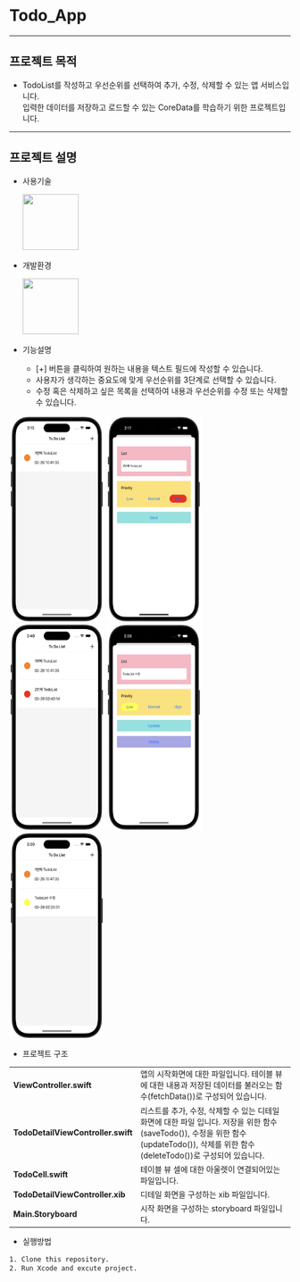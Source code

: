 # Todo_App
---
## 프로젝트 목적
* TodoList를 작성하고 우선순위를 선택하여 추가, 수정, 삭제할 수 있는 앱 서비스입니다.  
입력한 데이터를 저장하고 로드할 수 있는 CoreData를 학습하기 위한 프로젝트입니다.
---
## 프로젝트 설명
* 사용기술


  <img src = "https://user-images.githubusercontent.com/82255206/221416181-33a9e911-05f4-424a-bbdb-f8530364e598.png" width="100" height="100"/>
  
* 개발환경


  <img src = "https://user-images.githubusercontent.com/82255206/221416207-0e80bf80-56a3-4911-99c2-9a04121bb8cb.png" width="100" height="100"/> 
 
* 기능설명
  - [+] 버튼을 클릭하여 원하는 내용을 텍스트 필드에 작성할 수 있습니다. 
  - 사용자가 생각하는 중요도에 맞게 우선순위를 3단계로 선택할 수 있습니다.
  - 수정 혹은 삭제하고 싶은 목록을 선택하여 내용과 우선순위를 수정 또는 삭제할 수 있습니다.  

<img src = "./img/img1.png" width="170" height="370"/> <img src = "./img/img2.png" width="170" height="370"/> <img src = "./img/img3.png" width="170" height="370"/> <img src = "./img/img4.png" width="170" height="370"/> <img src = "./img/img5.png" width="170" height="370"/>  

* 프로젝트 구조  

<table>
<tbody>

<tr>
    <td><b>ViewController.swift</b></td>
<td>앱의 시작화면에 대한 파일입니다. 테이블 뷰에 대한 내용과 저장된 데이터를 불러오는 함수(fetchData())로 구성되어 있습니다.</td>
</tr>

<tr>
    <td><b>TodoDetailViewController.swift</b></td>
<td>리스트를 추가, 수정, 삭제할 수 있는 디테일 화면에 대한 파일 입니다. 저장을 위한 함수(saveTodo()), 수정을 위한 함수(updateTodo()), 삭제를 위한 함수(deleteTodo())로 구성되어 있습니다. </td>
</tr>

<tr>
    <td><b>TodoCell.swift</b></td>
<td>테이블 뷰 셀에 대한 아울렛이 연결되어있는 파일입니다.</td>
</tr>

<tr>
    <td><b>TodoDetailViewController.xib</b></td>
<td>디테일 화면을 구성하는 xib 파일입니다.</td>
</tr>

<tr>
    <td><b>Main.Storyboard</b></td>
<td>시작 화면을 구성하는 storyboard 파일입니다.</td>
</tr>


</tbody>
</table>

* 실행방법  
```
1. Clone this repository.
2. Run Xcode and excute project.
```
